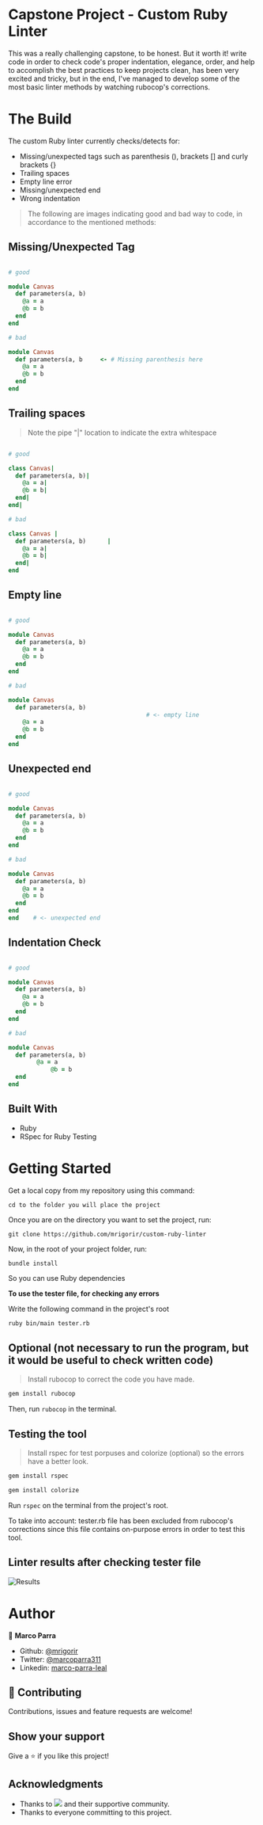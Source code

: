 # Capstone Project - Custom Ruby Linter

This was a really challenging capstone, to be honest. But it worth it! write code in order to check code's proper indentation, elegance, order, and help to accomplish the best practices to keep projects clean, has been very excited and tricky, but in the end, I've managed to develop some of the most basic linter methods by watching rubocop's corrections. 


# The Build

The custom Ruby linter currently checks/detects for:

- Missing/unexpected tags such as parenthesis (), brackets [] and curly brackets {}
- Trailing spaces
- Empty line error
- Missing/unexpected end
- Wrong indentation

> The following are images indicating good and bad way to code, in accordance to the mentioned methods:

## Missing/Unexpected Tag
~~~ruby

# good

module Canvas 
  def parameters(a, b)
    @a = a
    @b = b
  end
end

# bad

module Canvas 
  def parameters(a, b     <- # Missing parenthesis here
    @a = a
    @b = b
  end
end
~~~

## Trailing spaces
> Note the pipe "|" location to indicate the extra whitespace
~~~ruby

# good

class Canvas|
  def parameters(a, b)|
    @a = a|
    @b = b|
  end|
end|

# bad

class Canvas |
  def parameters(a, b)      |
    @a = a|
    @b = b|
  end|
end
~~~

## Empty line
~~~ruby

# good

module Canvas 
  def parameters(a, b)
    @a = a
    @b = b
  end
end

# bad

module Canvas 
  def parameters(a, b)
                                       # <- empty line
    @a = a
    @b = b
  end
end
~~~

## Unexpected end
~~~ruby

# good

module Canvas 
  def parameters(a, b)
    @a = a
    @b = b
  end
end

# bad

module Canvas 
  def parameters(a, b)
    @a = a
    @b = b
  end
end
end    # <- unexpected end   
~~~

## Indentation Check
~~~ruby

# good

module Canvas 
  def parameters(a, b)
    @a = a
    @b = b
  end
end

# bad

module Canvas 
  def parameters(a, b)
        @a = a
            @b = b
  end
end
~~~

## Built With
- Ruby
- RSpec for Ruby Testing


# Getting Started

Get a local copy from my repository using this command:

```
cd to the folder you will place the project
```

Once you are on the directory you want to set the project, run:

```
git clone https://github.com/mrigorir/custom-ruby-linter
```

Now, in the root of your project folder, run:

```
bundle install
```
So you can use Ruby dependencies

**To use the tester file, for checking any errors** 

Write the following command in the project's root

~~~bash
ruby bin/main tester.rb
~~~

## Optional (not necessary to run the program, but it would be useful to check written code)

> Install rubocop to correct the code you have made.

~~~bash
gem install rubocop 
~~~

Then, run `rubocop` in the terminal.

## Testing the tool

> Install rspec for test porpuses and colorize (optional) so the errors have a better look.

~~~bash
gem install rspec 
~~~

~~~bash
gem install colorize 
~~~

Run `rspec` on the terminal from the project's root.

To take into account: tester.rb file has been excluded from rubocop's corrections since this file contains on-purpose errors in order to test this tool.

## Linter results after checking tester file

![Results](img/results.png) 

# Author

👤 **Marco Parra**

- Github: [@mrigorir](https://github.com/mrigorir/)
- Twitter: [@marcoparra311](https://twitter.com/marcoparra311)
- Linkedin: [marco-parra-leal](https://www.linkedin.com/in/marco-parra-leal/)


## 🤝 Contributing

Contributions, issues and feature requests are welcome!

## Show your support

Give a ⭐️ if you like this project!

## Acknowledgments

- Thanks to ![](https://img.shields.io/badge/Microverse-blueviolet) and their supportive community.
- Thanks to everyone committing to this project.
